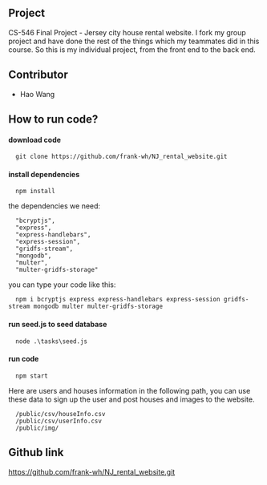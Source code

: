## Project

CS-546 Final Project - Jersey city house rental website. I fork my group project and have done the rest of the things which my teammates did in this course. So this is my individual project, from the front end to the back end.

## Contributor

* Hao Wang

## How to run code?
#### download code
```
  git clone https://github.com/frank-wh/NJ_rental_website.git
```

#### install dependencies
```
  npm install
```

the dependencies we need:
```
  "bcryptjs",
  "express",
  "express-handlebars",
  "express-session",
  "gridfs-stream",
  "mongodb",
  "multer",
  "multer-gridfs-storage"
```

you can type your code like this:
```
  npm i bcryptjs express express-handlebars express-session gridfs-stream mongodb multer multer-gridfs-storage
```

#### run seed.js to seed database
```
  node .\tasks\seed.js
```

#### run code
```
  npm start
```

Here are users and houses information in the following path, you can use these data to sign up the user and post houses and images to the website.
```
  /public/csv/houseInfo.csv
  /public/csv/userInfo.csv
  /public/img/
```

## Github link
https://github.com/frank-wh/NJ_rental_website.git
